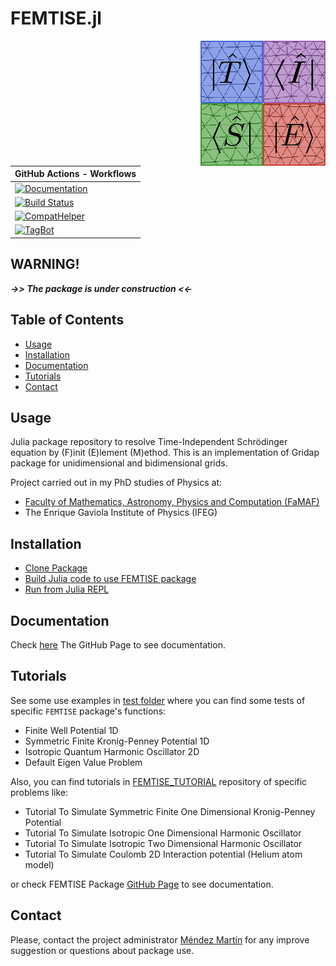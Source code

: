 # **FEMTISE.jl**

<picture>
<img alt="FEMTISE logo" src="/images/logo_FEMTISE.svg" width="200" height="200" align="right">
</picture>

| **GitHub Actions - Workflows** |
| ------------ |
| [![Documentation](https://github.com/mendzmartin/FEMTISE.jl/actions/workflows/documentation.yml/badge.svg)](https://github.com/mendzmartin/FEMTISE.jl/actions/workflows/documentation.yml) |
| [![Build Status](https://github.com/mendzmartin/FEMTISE.jl/actions/workflows/CI.yml/badge.svg?branch=main)](https://github.com/mendzmartin/FEMTISE.jl/actions/workflows/CI.yml?query=branch%3Amain) |
| [![CompatHelper](https://github.com/mendzmartin/FEMTISE.jl/actions/workflows/CompatHelper.yml/badge.svg)](https://github.com/mendzmartin/FEMTISE.jl/actions/workflows/CompatHelper.yml) |
| [![TagBot](https://github.com/mendzmartin/FEMTISE.jl/actions/workflows/TagBot.yml/badge.svg)](https://github.com/mendzmartin/FEMTISE.jl/actions/workflows/TagBot.yml) |

<!-- [![Codecov](https://app.codecov.io/gh/mendzmartin/FEMTISE.jl/branch/main/graph/badge.svg)](https://app.codecov.io/gh/mendzmartin/FEMTISE.jl) -->

## **WARNING!**
***->> The package is under construction <<-***

## Table of Contents

- [Usage](#usage)
- [Installation](#installation)
- [Documentation](#contributing)
- [Tutorials](#tutorials)
- [Contact](#contact)

## **Usage**
Julia package repository to resolve Time-Independent Schrödinger equation by (F)init (E)lement (M)ethod. This is an implementation of Gridap package for unidimensional and bidimensional grids.

Project carried out in my PhD studies of Physics at:
* [Faculty of Mathematics, Astronomy, Physics and Computation (FaMAF)](https://www.famaf.unc.edu.ar/)
* The Enrique Gaviola Institute of Physics (IFEG)

## **Installation**
- [Clone Package](https://mendzmartin.github.io/FEMTISE.jl/dev/guide_information/#**1.-Clone-FEMTISE-package**)
- [Build Julia code to use FEMTISE package](https://mendzmartin.github.io/FEMTISE.jl/dev/guide_information/#**2.-Build-Julia-code-to-use-FEMTISE-package**)
- [Run from Julia REPL](https://mendzmartin.github.io/FEMTISE.jl/dev/guide_information/#Run-from-Julia-REPL)

## **Documentation**
Check [here](https://mendzmartin.github.io/FEMTISE.jl/) The GitHub Page to see documentation.

## **Tutorials**
See some use examples in [test folder](https://github.com/mendzmartin/FEMTISE.jl/tree/main/test) where you can find some tests of specific `FEMTISE` package's functions:
- Finite Well Potential 1D
- Symmetric Finite Kronig-Penney Potential 1D
- Isotropic Quantum Harmonic Oscillator 2D
- Default Eigen Value Problem

Also, you can find tutorials in [FEMTISE_TUTORIAL](https://github.com/mendzmartin/FEMTISE_TUTORIAL) repository of specific problems like:
- Tutorial To Simulate Symmetric Finite One Dimensional Kronig-Penney Potential
- Tutorial To Simulate Isotropic One Dimensional Harmonic Oscillator
- Tutorial To Simulate Isotropic Two Dimensional Harmonic Oscillator
- Tutorial To Simulate Coulomb 2D Interaction potential (Helium atom model)

or check FEMTISE Package [GitHub Page](https://mendzmartin.github.io/FEMTISE.jl/) to see documentation.

## **Contact**
Please, contact the project administrator [Méndez Martín](mailto:martinmendez@mi.unc.edu.ar) for any improve suggestion or questions about package use.
